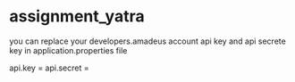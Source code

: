 # assignment_yatra

you can replace your developers.amadeus account api key and api secrete key in application.properties file


api.key = 
api.secret = 
